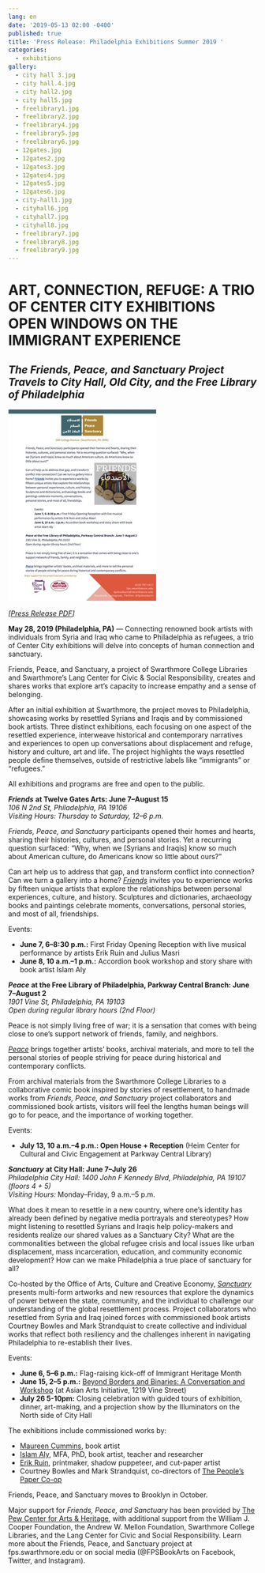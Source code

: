```yaml
---
lang: en
date: '2019-05-13 02:00 -0400'
published: true
title: 'Press Release: Philadelphia Exhibitions Summer 2019 '
categories:
  - exhibitions
gallery:
  - city hall 3.jpg
  - city hall.4.jpg
  - city hall2.jpg
  - city hall5.jpg
  - freelibrary1.jpg
  - freelibrary2.jpg
  - freelibrary4.jpg
  - freelibrary5.jpg
  - freelibrary6.jpg
  - 12gates.jpg
  - 12gates2.jpg
  - 12gates3.jpg
  - 12gates4.jpg
  - 12gates5.jpg
  - 12gates6.jpg
  - city-hall1.jpg
  - cityhall6.jpg
  - cityhall7.jpg
  - cityhall8.jpg
  - freelibrary7.jpg
  - freelibrary8.jpg
  - freelibrary9.jpg
---
```

# ART, CONNECTION, REFUGE: A TRIO OF CENTER CITY EXHIBITIONS OPEN WINDOWS ON THE IMMIGRANT EXPERIENCE
## *The Friends, Peace, and Sanctuary Project Travels to City Hall, Old City, and the Free Library of Philadelphia*

[![press release thumbnail](/assets/images/cc-press-release-thumb.jpg)](/assets/20190528-FPS-Press-Release.pdf)

*[[Press Release PDF](/assets/20190528-FPS-Press-Release.pdf)]*


**May 28, 2019 (Philadelphia, PA)** — Connecting renowned book artists with individuals from Syria and Iraq who came to Philadelphia as refugees, a trio of Center City exhibitions will delve into concepts of human connection and sanctuary. 

Friends, Peace, and Sanctuary, a project of Swarthmore College Libraries and Swarthmore’s Lang Center for Civic & Social Responsibility, creates and shares works that explore art’s capacity to increase empathy and a sense of belonging. 

After an initial exhibition at Swarthmore, the project moves to Philadelphia, showcasing works by resettled Syrians and Iraqis and by commissioned book artists. Three distinct exhibitions, each focusing on one aspect of the resettled experience, interweave historical and contemporary narratives and experiences to open up conversations about displacement and refuge, history and culture, art and life. The project highlights the ways resettled people define themselves, outside of restrictive labels like “immigrants” or “refugees.”

All exhibitions and programs are free and open to the public.


**_Friends_** **at Twelve Gates Arts: June 7–August 15**<br/>
_106 N 2nd St, Philadelphia, PA 19106_<br/>
_Visiting Hours: Thursday to Saturday, 12–6 p.m._<br/>


_Friends, Peace, and Sanctuary_ participants opened their homes and hearts, sharing their histories, cultures, and personal stories. Yet a recurring question surfaced: “Why, when we [Syrians and Iraqis] know so much about American culture, do Americans know so little about ours?” 

Can art help us to address that gap, and transform conflict into connection? Can we turn a gallery into a home? [_Friends_](http://fps.swarthmore.edu/exhibitions/friends/) invites you to experience works by fifteen unique artists that explore the relationships between personal experiences, culture, and history.  Sculptures and dictionaries, archaeology books and paintings celebrate moments, conversations, personal stories, and most of all, friendships.

Events: 
- **June 7, 6–8:30 p.m.:** First Friday Opening Reception with live musical performance by artists Erik Ruin and Julius Masri
- **June 8, 10 a.m.–1 p.m.:** Accordion book workshop and story share with book artist Islam Aly


**_Peace_** **at the Free Library of Philadelphia, Parkway Central Branch: June 7–August 2**<br/>
_1901 Vine St, Philadelphia, PA 19103_<br/>
_Open during regular library hours (2nd Floor)_


Peace is not simply living free of war; it is a sensation that comes with being close to one’s support network of friends, family, and neighbors.

[_Peace_](http://fps.swarthmore.edu/exhibitions/peace/) brings together artists’ books, archival materials, and more to tell the personal stories of people striving for peace during historical and contemporary conflicts.

From archival materials from the Swarthmore College Libraries to a collaborative comic book inspired by stories of resettlement, to handmade works from _Friends, Peace, and Sanctuary_ project collaborators and commissioned book artists, visitors will feel the lengths human beings will go to for peace, and the importance of working together.

Events:
- **July 13, 10 a.m.–4 p.m.: Open House + Reception** (Heim Center for Cultural and Civic Engagement at Parkway Central Library)

**_Sanctuary_** **at City Hall: June 7–July 26**<br/>
_Philadelphia City Hall: 1400 John F Kennedy Blvd, Philadelphia, PA 19107 (floors 4 + 5)_<br/>
_Visiting Hours:_ Monday–Friday, 9 a.m.–5 p.m.<br/>

What does it mean to resettle in a new country, where one’s identity has already been defined by negative media portrayals and stereotypes? How might listening to resettled Syrians and Iraqis help policy-makers and residents realize our shared values as a Sanctuary City? What are the commonalities between the global refugee crisis and local issues like urban displacement, mass incarceration, education, and community economic development? How can we make Philadelphia a true place of sanctuary for all?

Co-hosted by the Office of Arts, Culture and Creative Economy, [_Sanctuary_](http://fps.swarthmore.edu/exhibitions/sanctuary/) presents multi-form artworks and new resources that explore the dynamics of power between the state, community, and the individual to challenge our understanding of the global resettlement process. Project collaborators who resettled from Syria and Iraq joined forces with commissioned book artists Courtney Bowles and Mark Strandquist to create collective and individual works that reflect both resiliency and the challenges inherent in navigating Philadelphia to re-establish their lives.

Events:
- **June 6, 5–6 p.m.:** Flag-raising kick-off of Immigrant Heritage Month
- **June 15, 2–5 p.m.:** [Beyond Borders and Binaries: A Conversation and Workshop](https://www.facebook.com/events/455654898524386/) (at Asian Arts Initiative, 1219 Vine Street)
- **July 26 5-10pm:** Closing celebration with guided tours of exhibition, dinner, art-making, and a projection show by the Illuminators on the North side of City Hall

The exhibitions include commissioned works by:
- [Maureen Cummins](http://maureencummins.com/), book artist
- [Islam Aly](https://www.islamaly.com/), MFA, PhD, book artist, teacher and researcher
- [Erik Ruin](https://erikruin.info/), printmaker, shadow puppeteer, and cut-paper artist
- Courtney Bowles and Mark Strandquist, co-directors of [The People’s Paper Co-op](http://peoplespaperco-op.weebly.com/)

Friends, Peace, and Sanctuary moves to Brooklyn in October.


Major support for _Friends, Peace, and Sanctuary_ has been provided by [The Pew Center for Arts & Heritage](https://www.pewcenterarts.org/), with additional support from the William J. Cooper Foundation, the Andrew W. Mellon Foundation, Swarthmore College Libraries, and the Lang Center for Civic and Social Responsibility. Learn more about the Friends, Peace, and Sanctuary project at fps.swarthmore.edu or on social media (@FPSBookArts on Facebook, Twitter, and Instagram).
